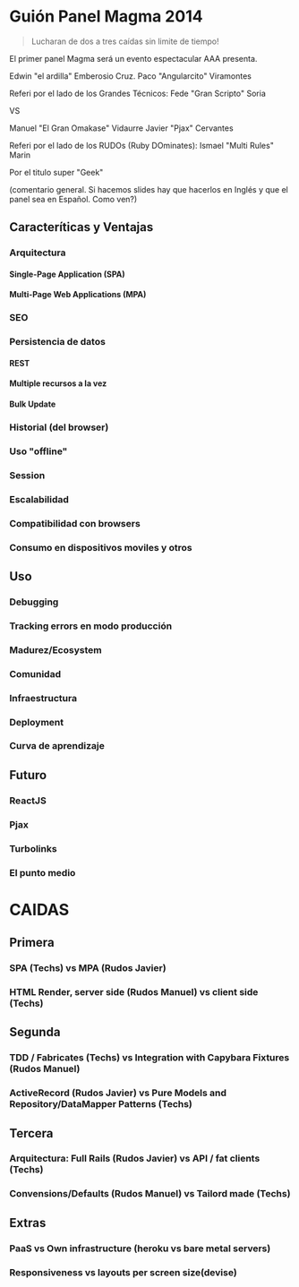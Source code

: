 # Guión Panel Magma 2014

> Lucharan de dos a tres caídas sin limite de tiempo!

El primer panel Magma será un evento espectacular AAA presenta.

Edwin "el ardilla" Emberosio Cruz.
Paco "Angularcito" Viramontes

Referi por el lado de los Grandes Técnicos:
Fede "Gran Scripto" Soria

VS

Manuel "El Gran Omakase" Vidaurre 
Javier "Pjax" Cervantes

Referi por el lado de los RUDOs (Ruby DOminates):
Ismael "Multi Rules" Marin

Por el titulo super "Geek"

(comentario general. Si hacemos slides hay que hacerlos en Inglés y que el panel sea en Español. Como ven?)

## Caracteríticas y Ventajas

### Arquitectura
#### Single-Page Application (SPA)
#### Multi-Page Web Applications (MPA)

### SEO

### Persistencia de datos

#### REST

#### Multiple recursos a la vez

#### Bulk Update

### Historial (del browser)

### Uso "offline"

### Session

### Escalabilidad

### Compatibilidad con browsers

### Consumo en dispositivos moviles y otros

## Uso

### Debugging

### Tracking errors en modo producción

### Madurez/Ecosystem

### Comunidad

### Infraestructura

### Deployment

### Curva de aprendizaje

## Futuro

### ReactJS

### Pjax

### Turbolinks

### El punto medio

# CAIDAS

## Primera
### SPA (Techs) vs MPA (Rudos Javier)
### HTML Render, server side (Rudos Manuel) vs client side (Techs) 

## Segunda
### TDD / Fabricates (Techs)  vs Integration with Capybara Fixtures  (Rudos Manuel)  
### ActiveRecord (Rudos Javier)  vs Pure Models  and Repository/DataMapper Patterns (Techs) 

## Tercera
### Arquitectura: Full Rails  (Rudos Javier) vs API / fat clients (Techs) 
### Convensions/Defaults  (Rudos Manuel) vs Tailord made  (Techs) 

## Extras
### PaaS vs Own infrastructure (heroku vs bare metal servers)
### Responsiveness vs layouts per screen size(devise)
